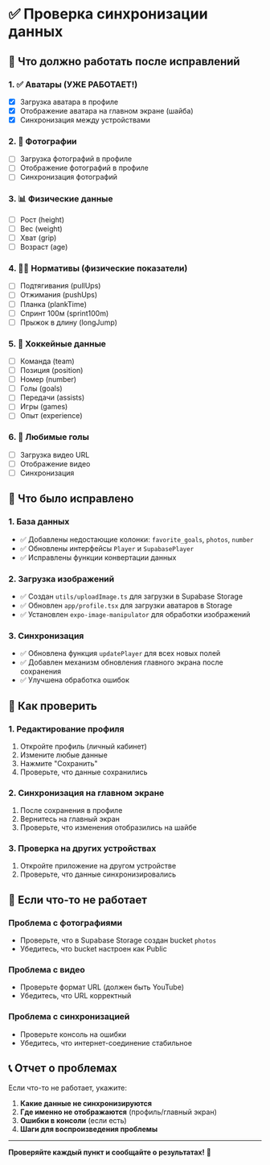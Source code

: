 # ✅ Проверка синхронизации данных

## 🎯 Что должно работать после исправлений

### 1. ✅ Аватары (УЖЕ РАБОТАЕТ!)
- [x] Загрузка аватара в профиле
- [x] Отображение аватара на главном экране (шайба)
- [x] Синхронизация между устройствами

### 2. 📸 Фотографии
- [ ] Загрузка фотографий в профиле
- [ ] Отображение фотографий в профиле
- [ ] Синхронизация фотографий

### 3. 📊 Физические данные
- [ ] Рост (height)
- [ ] Вес (weight)
- [ ] Хват (grip)
- [ ] Возраст (age)

### 4. 🏃‍♂️ Нормативы (физические показатели)
- [ ] Подтягивания (pullUps)
- [ ] Отжимания (pushUps)
- [ ] Планка (plankTime)
- [ ] Спринт 100м (sprint100m)
- [ ] Прыжок в длину (longJump)

### 5. 🏒 Хоккейные данные
- [ ] Команда (team)
- [ ] Позиция (position)
- [ ] Номер (number)
- [ ] Голы (goals)
- [ ] Передачи (assists)
- [ ] Игры (games)
- [ ] Опыт (experience)

### 6. 🎯 Любимые голы
- [ ] Загрузка видео URL
- [ ] Отображение видео
- [ ] Синхронизация

## 🔧 Что было исправлено

### 1. База данных
- ✅ Добавлены недостающие колонки: `favorite_goals`, `photos`, `number`
- ✅ Обновлены интерфейсы `Player` и `SupabasePlayer`
- ✅ Исправлены функции конвертации данных

### 2. Загрузка изображений
- ✅ Создан `utils/uploadImage.ts` для загрузки в Supabase Storage
- ✅ Обновлен `app/profile.tsx` для загрузки аватаров в Storage
- ✅ Установлен `expo-image-manipulator` для обработки изображений

### 3. Синхронизация
- ✅ Обновлена функция `updatePlayer` для всех новых полей
- ✅ Добавлен механизм обновления главного экрана после сохранения
- ✅ Улучшена обработка ошибок

## 🧪 Как проверить

### 1. Редактирование профиля
1. Откройте профиль (личный кабинет)
2. Измените любые данные
3. Нажмите "Сохранить"
4. Проверьте, что данные сохранились

### 2. Синхронизация на главном экране
1. После сохранения в профиле
2. Вернитесь на главный экран
3. Проверьте, что изменения отобразились на шайбе

### 3. Проверка на других устройствах
1. Откройте приложение на другом устройстве
2. Проверьте, что данные синхронизировались

## 🚨 Если что-то не работает

### Проблема с фотографиями
- Проверьте, что в Supabase Storage создан bucket `photos`
- Убедитесь, что bucket настроен как Public

### Проблема с видео
- Проверьте формат URL (должен быть YouTube)
- Убедитесь, что URL корректный

### Проблема с синхронизацией
- Проверьте консоль на ошибки
- Убедитесь, что интернет-соединение стабильное

## 📞 Отчет о проблемах

Если что-то не работает, укажите:
1. **Какие данные не синхронизируются**
2. **Где именно не отображаются** (профиль/главный экран)
3. **Ошибки в консоли** (если есть)
4. **Шаги для воспроизведения проблемы**

---

**Проверяйте каждый пункт и сообщайте о результатах!** 🎯 